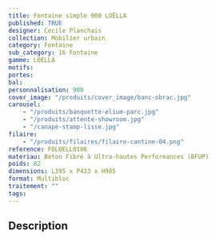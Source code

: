 ```yaml
---
title: Fontaine simple 900 LOËLLA
published: TRUE
designer: Cecile Planchais
collection: Mobilier urbain
category: Fontaine
sub_category: 16 Fontaine
gamme: LOELLA
motifs:
portes:
bal:
personnalisation: 900
cover_image: "/produits/cover_image/banc-obrac.jpg"
carousel:
    - "/produits/banquette-elium-parc.jpg"
    - "/produits/attente-showroom.jpg"
    - "/canape-stamp-lisse.jpg"
filaire:
    - "/produits/filaires/filaire-cantine-04.png"
reference: FOLOELL0106
materiau: Béton Fibré à Ultra-hautes Performances (BFUP)
poids: 82
dimensions: L395 x P433 x H985
format: Multibloc
traitement: ""
tags:
---
```


## Description
